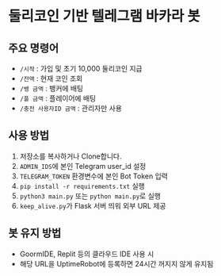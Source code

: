 # 둘리코인 기반 텔레그램 바카라 봇

## 주요 명령어
- `/시작` : 가입 및 초기 10,000 둘리코인 지급
- `/잔액` : 현재 코인 조회
- `/뱅 금액` : 뱅커에 배팅
- `/플 금액` : 플레이어에 배팅
- `/충전 사용자ID 금액` : 관리자만 사용

## 사용 방법
1. 저장소를 복사하거나 Clone합니다.
2. `ADMIN_IDS`에 본인 Telegram user_id 설정
3. `TELEGRAM_TOKEN` 환경변수에 본인 Bot Token 입력
4. `pip install -r requirements.txt` 실행
5. `python3 main.py` 또는 `python main.py`로 실행
6. `keep_alive.py`가 Flask 서버 띄워 외부 URL 제공

## 봇 유지 방법
- GoormIDE, Replit 등의 클라우드 IDE 사용 시
- 해당 URL을 UptimeRobot에 등록하면 24시간 꺼지지 않게 유지됨
